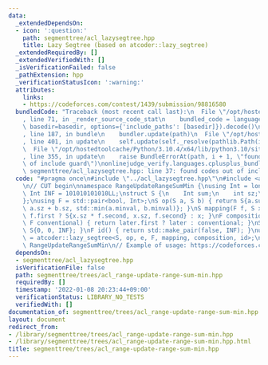 ```yaml
---
data:
  _extendedDependsOn:
  - icon: ':question:'
    path: segmenttree/acl_lazysegtree.hpp
    title: Lazy Segtree (based on atcoder::lazy_segtree)
  _extendedRequiredBy: []
  _extendedVerifiedWith: []
  _isVerificationFailed: false
  _pathExtension: hpp
  _verificationStatusIcon: ':warning:'
  attributes:
    links:
    - https://codeforces.com/contest/1439/submission/98816580
  bundledCode: "Traceback (most recent call last):\n  File \"/opt/hostedtoolcache/Python/3.10.4/x64/lib/python3.10/site-packages/onlinejudge_verify/documentation/build.py\"\
    , line 71, in _render_source_code_stat\n    bundled_code = language.bundle(stat.path,\
    \ basedir=basedir, options={'include_paths': [basedir]}).decode()\n  File \"/opt/hostedtoolcache/Python/3.10.4/x64/lib/python3.10/site-packages/onlinejudge_verify/languages/cplusplus.py\"\
    , line 187, in bundle\n    bundler.update(path)\n  File \"/opt/hostedtoolcache/Python/3.10.4/x64/lib/python3.10/site-packages/onlinejudge_verify/languages/cplusplus_bundle.py\"\
    , line 401, in update\n    self.update(self._resolve(pathlib.Path(included), included_from=path))\n\
    \  File \"/opt/hostedtoolcache/Python/3.10.4/x64/lib/python3.10/site-packages/onlinejudge_verify/languages/cplusplus_bundle.py\"\
    , line 355, in update\n    raise BundleErrorAt(path, i + 1, \"found codes out\
    \ of include guard\")\nonlinejudge_verify.languages.cplusplus_bundle.BundleErrorAt:\
    \ segmenttree/acl_lazysegtree.hpp: line 37: found codes out of include guard\n"
  code: "#pragma once\n#include \"../acl_lazysegtree.hpp\"\n#include <algorithm>\n\
    \n// CUT begin\nnamespace RangeUpdateRangeSumMin {\nusing Int = long long;\nconst\
    \ Int INF = 101010101010LL;\nstruct S {\n    Int sum;\n    int sz;\n    Int minval;\n\
    };\nusing F = std::pair<bool, Int>;\nS op(S a, S b) { return S{a.sum + b.sum,\
    \ a.sz + b.sz, std::min(a.minval, b.minval)}; }\nS mapping(F f, S x) { return\
    \ f.first ? S{x.sz * f.second, x.sz, f.second} : x; }\nF composition(F later,\
    \ F conventional) { return later.first ? later : conventional; }\nS e() { return\
    \ S{0, 0, INF}; }\nF id() { return std::make_pair(false, INF); }\nusing segtree\
    \ = atcoder::lazy_segtree<S, op, e, F, mapping, composition, id>;\n}; // namespace\
    \ RangeUpdateRangeSumMin\n// Example of usage: https://codeforces.com/contest/1439/submission/98816580\n"
  dependsOn:
  - segmenttree/acl_lazysegtree.hpp
  isVerificationFile: false
  path: segmenttree/trees/acl_range-update-range-sum-min.hpp
  requiredBy: []
  timestamp: '2022-01-08 20:23:44+09:00'
  verificationStatus: LIBRARY_NO_TESTS
  verifiedWith: []
documentation_of: segmenttree/trees/acl_range-update-range-sum-min.hpp
layout: document
redirect_from:
- /library/segmenttree/trees/acl_range-update-range-sum-min.hpp
- /library/segmenttree/trees/acl_range-update-range-sum-min.hpp.html
title: segmenttree/trees/acl_range-update-range-sum-min.hpp
---
```

